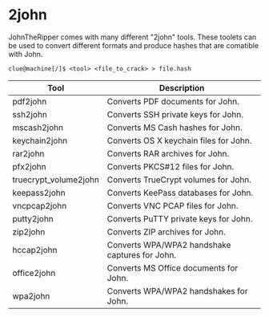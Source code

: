 # 2john

JohnTheRipper comes with many different "2john" tools. These toolets can be used to convert different formats and produce hashes that are comatible with John.

```shell
clue@machine[/]$ <tool> <file_to_crack> > file.hash
```

| Tool                   | Description                                    |
| ---------------------- | ---------------------------------------------- |
| pdf2john               | Converts PDF documents for John.               |
| ssh2john               | Converts SSH private keys for John.            |
| mscash2john            | Converts MS Cash hashes for John.              |
| keychain2john          | Converts OS X keychain files for John.         |
| rar2john               | Converts RAR archives for John.                |
| pfx2john               | Converts PKCS#12 files for John.               |
| truecrypt\_volume2john | Converts TrueCrypt volumes for John.           |
| keepass2john           | Converts KeePass databases for John.           |
| vncpcap2john           | Converts VNC PCAP files for John.              |
| putty2john             | Converts PuTTY private keys for John.          |
| zip2john               | Converts ZIP archives for John.                |
| hccap2john             | Converts WPA/WPA2 handshake captures for John. |
| office2john            | Converts MS Office documents for John.         |
| wpa2john               | Converts WPA/WPA2 handshakes for John.         |
